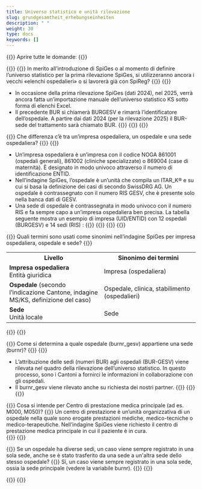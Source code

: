 ```yaml
---
title: Universo statistico e unità rilevazione
slug: grundgesamtheit_erhebungseinheiten
description: " "
weight: 30
type: docs
keywords: []
---
```


{{<faqBlock>}}
Aprire tutte le domande: {{<collapsibleGroupCommand groupId="GGH">}}

{{<numberedList>}}
{{<listItem>}}
In merito all’introduzione di SpiGes o al momento di definire l’universo statistico per la prima rilevazione SpiGes, si utilizzeranno ancora i vecchi «elenchi ospedalieri» o si lavorerà già con SpiReg?
{{<collapsibleBlock groupId="GGH">}}
{{<markdown>}}
- In occasione della prima rilevazione SpiGes (dati 2024), nel 2025, verrà ancora fatta un’importazione manuale dell’universo statistico KS  sotto forma di elenchi Excel.
- Il precedente BUR  si chiamerà BURGESV  e rimarrà l’identificatore dell’ospedale. A partire dai dati 2024 (per la rilevazione 2025) il BUR-sede del trattamento sarà chiamato BUR. 
{{</markdown>}}
{{</collapsibleBlock>}}
{{</listItem>}}

{{</listItem>}}
Che differenza c’è tra un’impresa ospedaliera, un ospedale e una sede ospedaliera?
{{<collapsibleBlock groupId="GGH">}}
{{<markdown>}}
- Un’impresa ospedaliera è un’impresa con il codice NOGA 861001 (ospedali generali), 861002 (cliniche specializzate) o 869004 (case di maternità). È designato in modo univoco attraverso il numero di identificazione ENTID. 
- Nell’indagine SpiGes, l’ospedale è un’unità che compila un ITAR_K® e su cui si basa la definizione dei casi di secondo SwissDRG AG. Un ospedale è contrassegnato con il numero RIS GESV, che è presente solo nella banca dati di GESV.
- Una sede di ospedale è contrassegnata in modo univoco con il numero RIS e fa sempre capo a un’impresa ospedaliera ben precisa. 
La tabella seguente mostra un esempio di impresa (UID/ENTID)  con 12 ospedali (BURGESV)  e 14 sedi (RIS) :
{{</markdown>}}
{{<insertImage image="tableauFAQ1_it.png"  class="max-w-90">}}
{{</collapsibleBlock>}}
{{</listItem>}}

{{<listItem>}}
Quali termini sono usati come sinonimi nell’indagine SpiGes per impresa ospedaliera, ospedale e sede?
{{<collapsibleBlock groupId="GGH">}}
<table class="w-100">
  <tr>
    <th style="width:50%"> Livello </div></th>
    <th> Sinonimo dei termini </th>
  </tr>
  <tr>
    <td> <b> Impresa ospedaliera </b> <br /> 
    Entità giuridica
 	</td>
    <td> Impresa (ospedaliera) </td>
  </tr>
  <tr>
    <td> <b> Ospedale </b> (secondo l’indicazione Cantone, indagine MS/KS, definizione del caso) </td>
    <td> Ospedale, clinica, stabilimento (ospedalieri) </td>
  </tr>
  <tr>
    <td> <b> Sede </b> <br /> 
    Unità locale
	</td>
    <td> Sede </td>
  </tr>
</table>
{{</collapsibleBlock>}}
{{</listItem>}}

{{<listItem>}}
Come si determina a quale ospedale (burnr_gesv) appartiene una sede (burnr)? 
{{<collapsibleBlock groupId="GGH">}}
{{<markdown>}}
- L’attribuzione delle sedi (numeri BUR) agli ospedali (BUR-GESV) viene rilevata nel quadro della rilevazione dell’universo statistico. In questo processo, sono i Cantoni a fornirci le informazioni in collaborazione con gli ospedali.
- Il burnr_gesv viene rilevato anche su richiesta dei nostri partner.
{{</markdown>}}
{{</collapsibleBlock>}}
{{</listItem>}}

{{<listItem>}}
Cosa si intende per Centro di prestazione medica principale (ad es. M000, M050)?
{{<collapsibleBlock groupId="GGH">}}
Un centro di prestazione è un’unità organizzativa di un ospedale nella quale sono erogate prestazioni mediche, medico-tecniche o medico-terapeutiche. Nell’indagine SpiGes viene richiesto il centro di prestazione medica principale in cui il paziente è in cura.  
{{</collapsibleBlock>}}
{{</listItem>}}

{{<listItem>}}
Se un ospedale ha diverse sedi, un caso viene sempre registrato in una sola sede, anche se è stato trasferito da una sede a un'altra sede dello stesso ospedale?
{{<collapsibleBlock groupId="GGH">}}
Sì, un caso viene sempre registrato in una sola sede, ossia la sede principale (vedere la variabile burnr).
{{</collapsibleBlock>}}
{{</listItem>}}

{{</numberedList>}}
{{</faqBlock>}}
